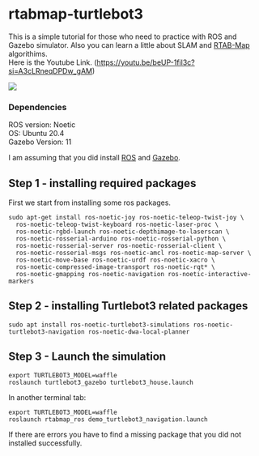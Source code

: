 # rtabmap-turtlebot3
This is a simple tutorial for those who need to practice with ROS and Gazebo simulator. Also you can learn a little about SLAM and [RTAB-Map](http://introlab.github.io/rtabmap/) algorithims.<br />
Here is the Youtube Link. (https://youtu.be/beUP-1fil3c?si=A3cLRneqDPDw_gAM)

<img src="https://github.com/kavehsgh/rtabmap-turtlebot3/blob/main/Pictures/Screenshot%20(200).png">


### Dependencies

ROS version: Noetic<br />
OS: Ubuntu 20.4<br />
Gazebo Version: 11

I am assuming that you did install [ROS](http://wiki.ros.org/noetic/Installation) and [Gazebo](https://classic.gazebosim.org/).

## Step 1 - installing required packages

First we start from installing some ros packages.
```
sudo apt-get install ros-noetic-joy ros-noetic-teleop-twist-joy \
  ros-noetic-teleop-twist-keyboard ros-noetic-laser-proc \
  ros-noetic-rgbd-launch ros-noetic-depthimage-to-laserscan \
  ros-noetic-rosserial-arduino ros-noetic-rosserial-python \
  ros-noetic-rosserial-server ros-noetic-rosserial-client \
  ros-noetic-rosserial-msgs ros-noetic-amcl ros-noetic-map-server \
  ros-noetic-move-base ros-noetic-urdf ros-noetic-xacro \
  ros-noetic-compressed-image-transport ros-noetic-rqt* \
  ros-noetic-gmapping ros-noetic-navigation ros-noetic-interactive-markers
```

## Step 2 - installing Turtlebot3 related packages

```
sudo apt install ros-noetic-turtlebot3-simulations ros-noetic-turtlebot3-navigation ros-noetic-dwa-local-planner
```

## Step 3 - Launch the simulation

```
export TURTLEBOT3_MODEL=waffle
roslaunch turtlebot3_gazebo turtlebot3_house.launch
```
In another terminal tab:
```
export TURTLEBOT3_MODEL=waffle
roslaunch rtabmap_ros demo_turtlebot3_navigation.launch
```
If there are errors you have to find a missing package that you did not installed successfully.

